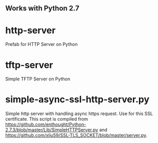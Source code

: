 
Works with Python 2.7
------------------------

# http-server
Prefab for HTTP Server on Python

# tftp-server
Simple TFTP Server on Python

# simple-async-ssl-http-server.py
Simple http server with handling async https request. Use for this SSL certificate. This script is compiled from https://github.com/enthought/Python-2.7.3/blob/master/Lib/SimpleHTTPServer.py and https://github.com/xliu59/SSL-TLS_SOCKET/blob/master/server.py.
